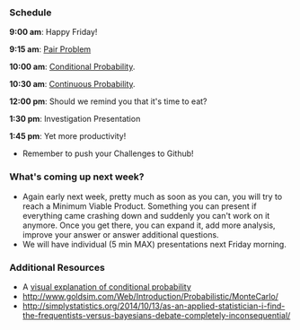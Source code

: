 ### Schedule

**9:00 am**: Happy Friday!

**9:15 am**: [Pair Problem](pair_swap_dollar.md)

**10:00 am**: [Conditional Probability](conditional_probability.ipynb).

**10:30 am**: [Continuous Probability](continuous_probability.ipynb).

**12:00 pm**: Should we remind you that it's time to eat?

**1:30 pm**: Investigation Presentation

**1:45 pm**: Yet more productivity!

 * Remember to push your Challenges to Github!


### What's coming up next week?

 * Again early next week, pretty much as soon as you can, you will try
   to reach a Minimum Viable Product. Something you can present if
   everything came crashing down and suddenly you can't work on it
   anymore. Once you get there, you can expand it, add more analysis,
   improve your answer or answer additional questions.
 * We will have individual (5 min MAX) presentations next Friday morning.


### Additional Resources
 
 * A [visual explanation of conditional probability](http://setosa.io/conditional/)
 * http://www.goldsim.com/Web/Introduction/Probabilistic/MonteCarlo/
 * http://simplystatistics.org/2014/10/13/as-an-applied-statistician-i-find-the-frequentists-versus-bayesians-debate-completely-inconsequential/
 
